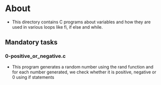 # About #
- This directory contains C programs about variables and how they are used in various loops like fi, if else and while.

## Mandatory tasks ##

### 0-positive_or_negative.c ###
- This program generates a random number using the rand function and for each number generated, we check whether it is positive, negative or 0 using if statements
